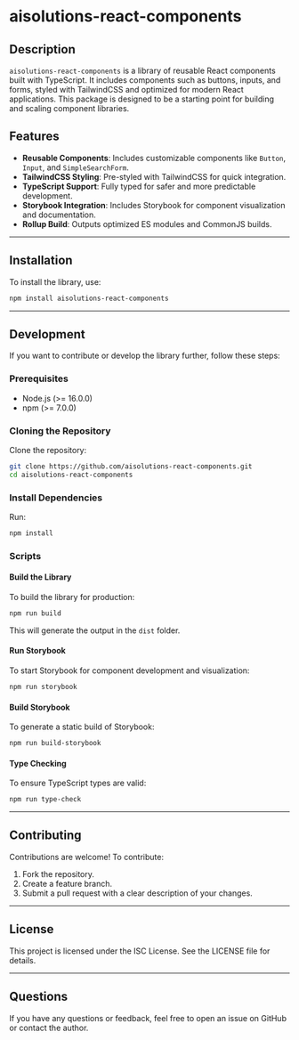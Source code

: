 # aisolutions-react-components

## Description

`aisolutions-react-components` is a library of reusable React components built with TypeScript. It includes components such as buttons, inputs, and forms, styled with TailwindCSS and optimized for modern React applications. This package is designed to be a starting point for building and scaling component libraries.

## Features

- **Reusable Components**: Includes customizable components like `Button`, `Input`, and `SimpleSearchForm`.
- **TailwindCSS Styling**: Pre-styled with TailwindCSS for quick integration.
- **TypeScript Support**: Fully typed for safer and more predictable development.
- **Storybook Integration**: Includes Storybook for component visualization and documentation.
- **Rollup Build**: Outputs optimized ES modules and CommonJS builds.

---

## Installation

To install the library, use:

```bash
npm install aisolutions-react-components
```

---

## Development

If you want to contribute or develop the library further, follow these steps:

### Prerequisites

- Node.js (>= 16.0.0)
- npm (>= 7.0.0)

### Cloning the Repository

Clone the repository:

```bash
git clone https://github.com/aisolutions-react-components.git
cd aisolutions-react-components
```

### Install Dependencies

Run:

```bash
npm install
```

### Scripts

#### Build the Library

To build the library for production:

```bash
npm run build
```

This will generate the output in the `dist` folder.

#### Run Storybook

To start Storybook for component development and visualization:

```bash
npm run storybook
```

#### Build Storybook

To generate a static build of Storybook:

```bash
npm run build-storybook
```

#### Type Checking

To ensure TypeScript types are valid:

```bash
npm run type-check
```

---

## Contributing

Contributions are welcome! To contribute:

1. Fork the repository.
2. Create a feature branch.
3. Submit a pull request with a clear description of your changes.

---

## License

This project is licensed under the ISC License. See the LICENSE file for details.

---

## Questions

If you have any questions or feedback, feel free to open an issue on GitHub or contact the author.
